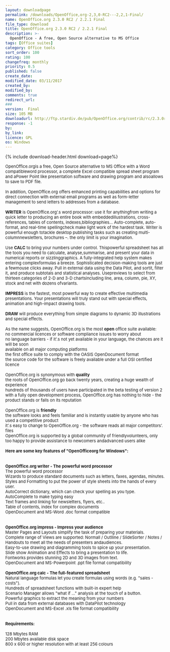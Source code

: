 ```yaml
---
layout: downloadpage
permalink: /downloads/OpenOffice,org-2,3,0-RC2---2,2,1-Final/
name: OpenOffice.org 2.3.0 RC2 / 2.2.1 Final
file_type: download
title: OpenOffice.org 2.3.0 RC2 / 2.2.1 Final
description: >-
  OpenOffice - A free, Open Source alternative to MS Office
tags: [Office suites]
category: Office tools
sort_order: 100
rating: 100
changefreq: monthly
priority: 0.5
published: false
create_date: 
modified_date: 03/11/2017
created_by: 
modified_by: 
comments: true
redirect_url: 
### 
version:  Final
size: 105 MB
downloadurl: http://ftp.stardiv.de/pub/OpenOffice.org/contrib/rc/2.3.0rc2/OOo_2.3.0rc2_20070905_Win32Intel_install_en US.exe
response: -1
by: 
by_link: 
licence: GPL 
os: Windows
---
```


{% include download-header.html download=page%}

<p style="fix-download-text !important">
<p><font size="2"><p>OpenOffice.orgis a free, Open Source alternative to MS Office with a Word compatibleword processor, a complete Excel compatible spread sheet program and aPower Point like presentation software and drawing program and alsoallows to save to PDF file.<br />
<br />
In addition, OpenOffice.org offers enhanced printing capabilities and options for direct connection with external email</a> programs as well as form-letter management to send letters to addresses from a database.<br />
<br />
<strong>WRITER</strong> is OpenOffice.org’.s word processor: use it for anythingfrom writing a quick letter to producing an entire book with embeddedillustrations, cross-references, tables of contents, indexes,bibliographies... Auto-complete, auto-format, and real-time spellingcheck make light work of the hardest task. Writer is powerful enough totackle desktop publishing tasks such as creating multi-columnnewsletters, brochures –. the only limit is your imagination. <br />
<br />
Use <strong>CALC</strong> to bring your numbers under control. Thispowerful spreadsheet has all the tools you need to calculate, analyse,summarise, and present your data in numerical reports or sizzlinggraphics. A fully-integrated help system makes entering complexformulas a breeze. Sophisticated decision-making tools are just a fewmouse clicks away. Pull in external data using the Data Pilot, and sortit, filter it, and produce subtotals and statistical analyses. Usepreviews to select from thirteen categories of 2-D and 3-D chartsincluding line, area, column, pie, XY, stock and net with dozens ofvariants. <br />
<br />
<strong>IMPRESS</strong> is the fastest, most powerful way to create effective multimedia presentations. Your presentations will truly stand out with special effects, animation and high-impact drawing tools. <br />
<br />
<strong>DRAW</strong> will produce everything from simple diagrams to dynamic 3D illustrations and special effects.<br />
<br />
As the name suggests, OpenOffice.org is the most <strong>open</strong> office suite available: <br />
no commercial licences or software compliance issues to worry about <br />
no language barriers - if it’.s not yet available in your language, the chances are it will be soon <br />
available on all major computing platforms <br />
the first office suite to comply with the OASIS OpenDocument format <br />
the source code for the software is freely available under a full OSI certified licence <br />
<br />
OpenOffice.org is synonymous with <strong>quality</strong> <br />
the roots of OpenOffice.org go back twenty years, creating a huge wealth of experience <br />
hundreds of thousands of users have participated in the beta testing of version 2 <br />
with a fully open development process, OpenOffice.org has nothing to hide - the product stands or falls on its reputation<br />
<br />
OpenOffice.org is <strong>friendly</strong> <br />
the software looks and feels familiar and is instantly usable by anyone who has used a competitive product <br />
it’.s easy to change to OpenOffice.org - the software reads all major competitors’. files <br />
OpenOffice.org is supported by a global community of friendlyvolunteers, only too happy to provide assistance to newcomers andadvanced users alike<br />
<br />
<span><strong>Here are some key features of "OpenOfficeorg for Windows":</strong></span><br />
<br />
<br />
<strong>OpenOffice.org writer - The powerful word processor</strong><br />
The powerful word processor<br />
Wizards to produce standard documents such as letters, faxes, agendas, minutes.<br />
Styles and Formatting to put the power of style sheets into the hands of every user.<br />
AutoCorrect dictionary, which can check your spelling as you type.<br />
AutoComplete to make typing easy<br />
Text frames and linking for newsletters, flyers, etc..<br />
Table of contents, index for complex documents<br />
OpenDocument and MS-Word .doc format compatible<br />
<br />
<br />
<strong>OpenOffice.org impress - Impress your audience</strong><br />
Master Pages and Layouts simplify the task of preparing your materials.<br />
Complete range of Views are supported: Normall / Outlline / SlideSorter / Notes / Handouts to meet all the needs of presenters andaudiences.<br />
Easy-to-use drawing and diagramming tools to spice up your presentation.<br />
Slide show Animation and Effects to bring a presentation to life.<br />
Fontworks provides stunning 2D and 3D images from text.<br />
OpenDocument and MS-Powerpoint .ppt file format compatibility<br />
<br />
<strong>OpenOffice.org calc - The full-featured spreadsheet</strong><br />
Natural language formulas let you create formulas using words (e.g. "sales - costs").<br />
Hundreds of spreadsheet functions with built-in expert help<br />
Scenario Manager allows "what if ..." analysis at the touch of a button.<br />
Powerful graphics to extract the meaning from your numbers<br />
Pull in data from external databases with DataPilot technology<br />
OpenDocument and MS-Excel .xls file format compatibility<br />
<br />
<br />
<span><strong>Requirements:</strong></span><br />
<br />
128 Mbytes RAM <br />
200 Mbytes available disk space <br />
800 x 600 or higher resolution with at least 256 colours </p></p></p>
